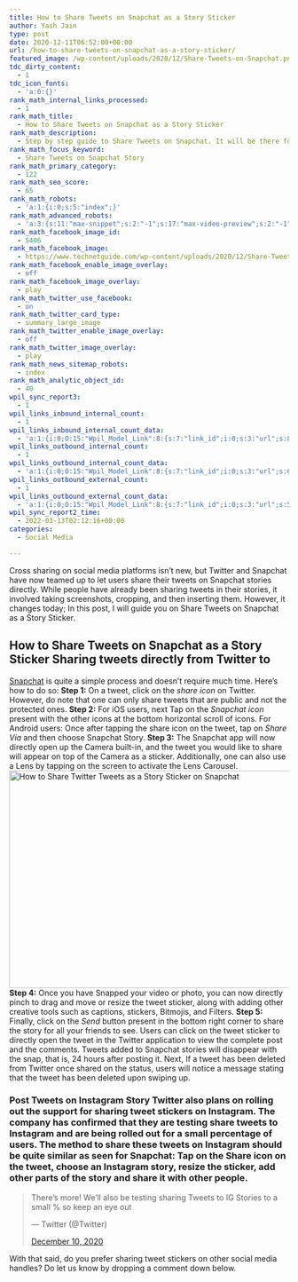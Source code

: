 ```yaml
---
title: How to Share Tweets on Snapchat as a Story Sticker
author: Yash Jain
type: post
date: 2020-12-11T06:52:00+00:00
url: /how-to-share-tweets-on-snapchat-as-a-story-sticker/
featured_image: /wp-content/uploads/2020/12/Share-Tweets-on-Snapchat.png
tdc_dirty_content:
  - 1
tdc_icon_fonts:
  - 'a:0:{}'
rank_math_internal_links_processed:
  - 1
rank_math_title:
  - How to Share Tweets on Snapchat as a Story Sticker
rank_math_description:
  - Step by step guide to Share Tweets on Snapchat. It will be there for 24 hours, and you will be able to see replies as well.
rank_math_focus_keyword:
  - Share Tweets on Snapchat Story
rank_math_primary_category:
  - 122
rank_math_seo_score:
  - 65
rank_math_robots:
  - 'a:1:{i:0;s:5:"index";}'
rank_math_advanced_robots:
  - 'a:3:{s:11:"max-snippet";s:2:"-1";s:17:"max-video-preview";s:2:"-1";s:17:"max-image-preview";s:5:"large";}'
rank_math_facebook_image_id:
  - 5406
rank_math_facebook_image:
  - https://www.technetguide.com/wp-content/uploads/2020/12/Share-Tweets-on-Snapchat.png
rank_math_facebook_enable_image_overlay:
  - off
rank_math_facebook_image_overlay:
  - play
rank_math_twitter_use_facebook:
  - on
rank_math_twitter_card_type:
  - summary_large_image
rank_math_twitter_enable_image_overlay:
  - off
rank_math_twitter_image_overlay:
  - play
rank_math_news_sitemap_robots:
  - index
rank_math_analytic_object_id:
  - 40
wpil_sync_report3:
  - 1
wpil_links_inbound_internal_count:
  - 1
wpil_links_inbound_internal_count_data:
  - 'a:1:{i:0;O:15:"Wpil_Model_Link":8:{s:7:"link_id";i:0;s:3:"url";s:80:"https://www.technetguide.com/how-to-share-tweets-on-snapchat-as-a-story-sticker/";s:4:"host";s:16:"technetguide.com";s:8:"internal";b:1;s:4:"post";O:15:"Wpil_Model_Post":9:{s:2:"id";s:5:"10119";s:5:"title";N;s:4:"type";s:4:"post";s:6:"status";N;s:7:"content";N;s:5:"links";N;s:4:"slug";N;s:6:"clicks";N;s:8:"position";N;}s:6:"anchor";s:17:"view live stories";s:15:"added_by_plugin";b:0;s:8:"location";s:7:"content";}}'
wpil_links_outbound_internal_count:
  - 1
wpil_links_outbound_internal_count_data:
  - 'a:1:{i:0;O:15:"Wpil_Model_Link":8:{s:7:"link_id";i:0;s:3:"url";s:64:"https://www.technetguide.com/delete-deactivate-snapchat-account/";s:4:"host";s:16:"technetguide.com";s:8:"internal";b:1;s:4:"post";O:15:"Wpil_Model_Post":9:{s:2:"id";i:2153;s:5:"title";N;s:4:"type";s:4:"post";s:6:"status";N;s:7:"content";N;s:5:"links";N;s:4:"slug";N;s:6:"clicks";N;s:8:"position";N;}s:6:"anchor";s:8:"Snapchat";s:15:"added_by_plugin";b:0;s:8:"location";s:7:"content";}}'
wpil_links_outbound_external_count:
  - 1
wpil_links_outbound_external_count_data:
  - 'a:1:{i:0;O:15:"Wpil_Model_Link":8:{s:7:"link_id";i:0;s:3:"url";s:59:"https://twitter.com/Twitter/status/1337110460416536576?s=20";s:4:"host";s:11:"twitter.com";s:8:"internal";b:0;s:4:"post";N;s:6:"anchor";s:48:"Could not retrieve anchor text, link is embedded";s:15:"added_by_plugin";b:0;s:8:"location";s:7:"content";}}'
wpil_sync_report2_time:
  - 2022-03-13T02:12:16+00:00
categories:
  - Social Media

---
```

Cross sharing on social media platforms isn&#8217;t new, but Twitter and Snapchat have now teamed up to let users share their tweets on Snapchat stories directly. While people have already been sharing tweets in their stories, it involved taking screenshots, cropping, and then inserting them. However, it changes today; In this post, I will guide you on Share Tweets on Snapchat as a Story Sticker. 

## How to Share Tweets on Snapchat as a Story Sticker Sharing tweets directly from Twitter to 

[Snapchat][1] is quite a simple process and doesn&#8217;t require much time. Here&#8217;s how to do so: **Step 1:** On a tweet, click on the _share icon_ on Twitter. However, do note that one can only share tweets that are public and not the protected ones. **Step 2:** For iOS users, next Tap on the _Snapchat icon_ present with the other icons at the bottom horizontal scroll of icons. For Android users: Once after tapping the share icon on the tweet, tap on _Share Via_ and then choose Snapchat Story. **Step 3:** The Snapchat app will now directly open up the Camera built-in, and the tweet you would like to share will appear on top of the Camera as a sticker. Additionally, one can also use a Lens by tapping on the screen to activate the Lens Carousel.<img decoding="async" loading="lazy" class="aligncenter wp-image-5406 size-large" title="How to Share Twitter Tweets as a Story Sticker on Snapchat" src="https://www.technetguide.com/wp-content/uploads/2020/12/Share-Tweets-on-Snapchat-700x394.png" alt="How to Share Twitter Tweets as a Story Sticker on Snapchat" width="696" height="392" srcset="https://www.technetguide.com/wp-content/uploads/2020/12/Share-Tweets-on-Snapchat-700x394.png 700w, https://www.technetguide.com/wp-content/uploads/2020/12/Share-Tweets-on-Snapchat-300x169.png 300w, https://www.technetguide.com/wp-content/uploads/2020/12/Share-Tweets-on-Snapchat-768x432.png 768w, https://www.technetguide.com/wp-content/uploads/2020/12/Share-Tweets-on-Snapchat-696x392.png 696w, https://www.technetguide.com/wp-content/uploads/2020/12/Share-Tweets-on-Snapchat-1068x601.png 1068w, https://www.technetguide.com/wp-content/uploads/2020/12/Share-Tweets-on-Snapchat-747x420.png 747w, https://www.technetguide.com/wp-content/uploads/2020/12/Share-Tweets-on-Snapchat.png 1200w" sizes="(max-width: 696px) 100vw, 696px" /> **Step 4:** Once you have Snapped your video or photo, you can now directly pinch to drag and move or resize the tweet sticker, along with adding other creative tools such as captions, stickers, Bitmojis, and Filters. **Step 5:** Finally, click on the _Send_ button present in the bottom right corner to share the story for all your friends to see. Users can click on the tweet sticker to directly open the tweet in the Twitter application to view the complete post and the comments. Tweets added to Snapchat stories will disappear with the snap, that is, 24 hours after posting it. Next, If a tweet has been deleted from Twitter once shared on the status, users will notice a message stating that the tweet has been deleted upon swiping up. 

### Post Tweets on Instagram Story Twitter also plans on rolling out the support for sharing tweet stickers on Instagram. The company has confirmed that they are testing share tweets to Instagram and are being rolled out for a small percentage of users. The method to share these tweets on Instagram should be quite similar as seen for Snapchat: Tap on the Share icon on the tweet, choose an Instagram story, resize the sticker, add other parts of the story and share it with other people. 

<blockquote class="twitter-tweet" data-width="550" data-dnt="true">
  <p lang="en" dir="ltr">
    There’s more! We’ll also be testing sharing Tweets to IG Stories to a small % so keep an eye out
  </p>&mdash; Twitter (@Twitter) 
  
  <a href="https://twitter.com/Twitter/status/1337110460416536576?ref_src=twsrc%5Etfw">December 10, 2020</a>
</blockquote> With that said, do you prefer sharing tweet stickers on other social media handles? Do let us know by dropping a comment down below.

 [1]: https://www.technetguide.com/delete-deactivate-snapchat-account/